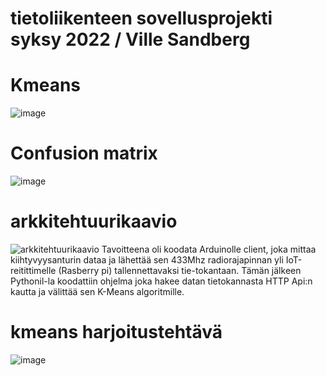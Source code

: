 # tietoliikenteen sovellusprojekti syksy 2022 / Ville Sandberg



# Kmeans
![image](https://user-images.githubusercontent.com/99398876/205662060-edba5896-98dd-46a0-a435-34141e5c69a0.png) 

# Confusion matrix
![image](https://user-images.githubusercontent.com/99398876/206994697-35a1516c-5424-4507-93c8-72416099b257.png)


# arkkitehtuurikaavio
![arkkitehtuurikaavio](https://user-images.githubusercontent.com/99398876/199468858-7a31d180-b60e-4c1e-b104-fa0673d66750.PNG)
Tavoitteena oli koodata Arduinolle client, joka mittaa kiihtyvyysanturin dataa ja lähettää sen 433Mhz radiorajapinnan yli IoT-reitittimelle (Rasberry pi) tallennettavaksi tie-tokantaan. Tämän jälkeen Pythonil-la koodattiin ohjelma joka hakee datan tietokannasta HTTP Api:n kautta ja välittää sen K-Means algoritmille.


# kmeans harjoitustehtävä
![image](https://user-images.githubusercontent.com/99398876/204475630-815fb3b7-66dc-460f-a5cb-d410711c659b.png)







